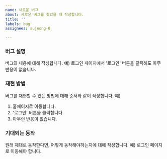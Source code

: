 ```yaml
---
name: 새로운 버그
about: 새로운 버그를 찾았을 때 작성합니다.
title: ''
labels: bug
assignees: sujeong-0

---
```


### 버그 설명
버그의 내용에 대해 작성합니다.
예) 로그인 페이지에서 '로그인' 버튼을 클릭해도 아무 반응이 없습니다.

### 재현 방법
버그를 재현할 수 있는 방법에 대해 순서와 같이 작성합니다.
예) 
1. 홈페이지로 이동합니다.
2. '로그인' 버튼을 클릭합니다.
3. 아무런 반응이 없습니다.

### 기대되는 동작
원래 제대로 동작한다면, 어떻게 동작해야하는지에 대해 작성합니다.
예) 로그인 페이지로 이동해야 합니다.
